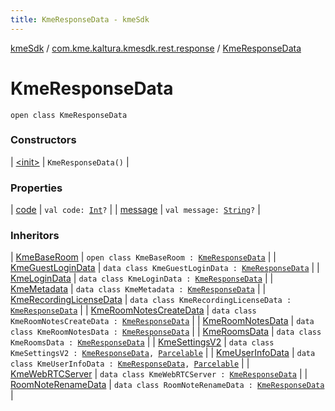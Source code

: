 ```yaml
---
title: KmeResponseData - kmeSdk
---
```


[kmeSdk](../../index.html) / [com.kme.kaltura.kmesdk.rest.response](../index.html) / [KmeResponseData](./index.html)

# KmeResponseData

`open class KmeResponseData`

### Constructors

| [&lt;init&gt;](-init-.html) | `KmeResponseData()` |

### Properties

| [code](code.html) | `val code: `[`Int`](https://kotlinlang.org/api/latest/jvm/stdlib/kotlin/-int/index.html)`?` |
| [message](message.html) | `val message: `[`String`](https://kotlinlang.org/api/latest/jvm/stdlib/kotlin/-string/index.html)`?` |

### Inheritors

| [KmeBaseRoom](../../com.kme.kaltura.kmesdk.rest.response.room/-kme-base-room/index.html) | `open class KmeBaseRoom : `[`KmeResponseData`](./index.html) |
| [KmeGuestLoginData](../../com.kme.kaltura.kmesdk.rest.response.signin/-kme-guest-login-response/-kme-guest-login-data/index.html) | `data class KmeGuestLoginData : `[`KmeResponseData`](./index.html) |
| [KmeLoginData](../../com.kme.kaltura.kmesdk.rest.response.signin/-kme-login-response/-kme-login-data/index.html) | `data class KmeLoginData : `[`KmeResponseData`](./index.html) |
| [KmeMetadata](../../com.kme.kaltura.kmesdk.rest.response.metadata/-kme-metadata/index.html) | `data class KmeMetadata : `[`KmeResponseData`](./index.html) |
| [KmeRecordingLicenseData](../../com.kme.kaltura.kmesdk.rest.response.room/-kme-recording-license-data/index.html) | `data class KmeRecordingLicenseData : `[`KmeResponseData`](./index.html) |
| [KmeRoomNotesCreateData](../../com.kme.kaltura.kmesdk.rest.response.room.notes/-kme-room-notes-create-data/index.html) | `data class KmeRoomNotesCreateData : `[`KmeResponseData`](./index.html) |
| [KmeRoomNotesData](../../com.kme.kaltura.kmesdk.rest.response.room.notes/-kme-get-room-notes-response/-kme-room-notes-data/index.html) | `data class KmeRoomNotesData : `[`KmeResponseData`](./index.html) |
| [KmeRoomsData](../../com.kme.kaltura.kmesdk.rest.response.room/-kme-get-rooms-response/-kme-rooms-data/index.html) | `data class KmeRoomsData : `[`KmeResponseData`](./index.html) |
| [KmeSettingsV2](../../com.kme.kaltura.kmesdk.rest.response.room.settings/-kme-settings-v2/index.html) | `data class KmeSettingsV2 : `[`KmeResponseData`](./index.html)`, `[`Parcelable`](https://developer.android.com/reference/android/os/Parcelable.html) |
| [KmeUserInfoData](../../com.kme.kaltura.kmesdk.rest.response.user/-kme-user-info-data/index.html) | `data class KmeUserInfoData : `[`KmeResponseData`](./index.html)`, `[`Parcelable`](https://developer.android.com/reference/android/os/Parcelable.html) |
| [KmeWebRTCServer](../../com.kme.kaltura.kmesdk.rest.response.room/-kme-web-r-t-c-server/index.html) | `data class KmeWebRTCServer : `[`KmeResponseData`](./index.html) |
| [RoomNoteRenameData](../../com.kme.kaltura.kmesdk.rest.response.room.notes/-room-note-rename-data/index.html) | `data class RoomNoteRenameData : `[`KmeResponseData`](./index.html) |

